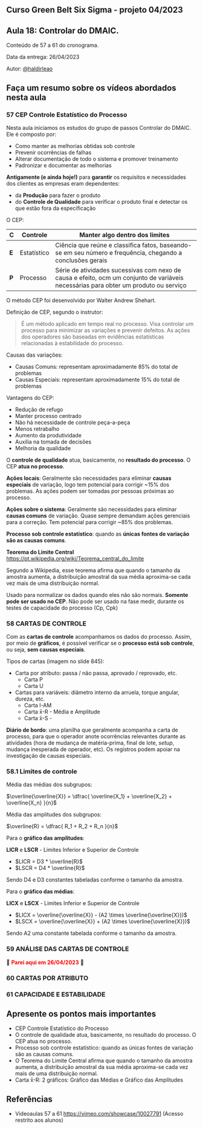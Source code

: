 ## Curso Green Belt Six Sigma - projeto 04/2023
## Aula 18: Controlar do DMAIC.

Conteúdo de 57 a 61 do cronograma.

Data da entrega: 26/04/2023

Autor: [@haldirleao](https://github.com/haldirleao)

## Faça um resumo sobre os vídeos abordados nesta aula

### 57 CEP Controle Estatístico do Processo

Nesta aula iniciamos os estudos do grupo de passos Controlar do DMAIC. Ele é composto por:
- Como manter as melhorias obtidas sob controle
- Prevenir ocorrências de falhas
- Alterar documentação de todo o sistema e promover treinamento
- Padronizar e documentar as melhorias

**Antigamente (e ainda hoje!)** para **garantir** os requisitos e necessidades dos clientes as empresas eram dependentes:
- da **Produção** para fazer o produto
- do **Controle de Qualidade** para verificar o produto final e detectar os que estão fora da especificação
  
O CEP:

| **C** | Controle    | Manter algo dentro dos limites                                                                                                       |
|-------|-------------|--------------------------------------------------------------------------------------------------------------------------------------|
| **E** | Estatístico | Ciência que reúne e classifica fatos, baseando-se em seu número e frequência, chegando a conclusões gerais                           |
| **P** | Processo    | Série de atividades sucessivas com nexo de causa e efeito, ocm um conjunto de variáveis necessárias para obter um produto ou serviço |

O método CEP foi desenvolvido por Walter Andrew Shehart.

Definição de CEP, segundo o instrutor:
> É um método aplicado em tempo real no processo. Visa controlar um processo para minimizar as variações e prevenir defeitos. As ações dos operadores são baseadas em evidências estatísticas relacionadas à estabilidade do processo.

Causas das variações:
- Causas Comuns: representam aproximadamente 85% do total de problemas 
- Causas Especiais: representam aproximadamente 15% do total de problemas

Vantagens do CEP:
- Redução de refugo
- Manter processo centrado
- Não há necessidade de controle peça-a-peça
- Menos retrabalho
- Aumento da produtividade
- Auxilia na tomada de decisões
- Melhoria da qualidade

O **controle de qualidade** atua, basicamente, no **resultado do processo**. O CEP **atua no processo**.

**Ações locais**: Geralmente são necessidades para eliminar **causas especiais** de variação, logo tem potencial para corrigir ~15% dos problemas. As ações podem ser tomadas por pessoas próximas ao processo.

**Ações sobre o sistema**: Geralmente são necessidades para eliminar **causas comuns** de variação. Quase sempre demandam ações gerenciais para a correção. Tem potencial para corrigir ~85% dos problemas.

**Processo sob controle estatístico**: quando as **únicas fontes de variação são as causas comuns**.

**Teorema do Limite Central**
https://pt.wikipedia.org/wiki/Teorema_central_do_limite

Segundo a Wikipedia, esse teorema afirma que quando o tamanho da amostra aumenta, a distribuição amostral da sua média aproxima-se cada vez mais de uma distribuição normal.

Usado para normalizar os dados quando eles não são normais. **Somente pode ser usado no CEP**. Não pode ser usado na fase medir, durante os testes de capacidade do processo (Cp, Cpk)
 
### 58 CARTAS DE CONTROLE

Com as **cartas de controle** acompanhamos os dados do processo. Assim, por meio de **gráficos**, é possível verificar se o **processo está sob controle**, ou seja, **sem causas especiais**.

Tipos de cartas (imagem no slide 845):
- Carta por atributo: passa / não passa, aprovado / reprovado, etc.
  - Carta P
  - Carta U
- Cartas para variáveis: diâmetro interno da arruela, torque angular, dureza, etc.
  - Carta I-AM
  - Carta x̄-R - Média e Amplitude
  - Carta x̄-S - 

**Diário de bordo**: uma planilha que geralmente acompanha a carta de processo, para que o operador anote ocorrências relevantes durante as atividades (hora de mudança de matéria-prima, final de lote, _setup_, mudança inesperada de operador, etc). Os registros podem apoiar na investigação de causas especiais.

### 58.1 Limites de controle

Média das médias dos subgrupos:

$\overline{\overline{X}} = \dfrac{ \overline{X_1} + \overline{X_2} + \overline{X_n}  }{n}$

Média das amplitudes dos subgrupos:

$\overline{R} = \dfrac{ R_1 + R_2 + R_n }{n}$

Para o **gráfico das amplitudes**:

**LICR** e **LSCR** - Limites Inferior e Superior de Controle
 - $LICR = D3 * \overline{R}$
 - $LSCR = D4 * \overline{R}$

Sendo D4 e D3 constantes tabeladas conforme o tamanho da amostra.

Para o **gráfico das médias**:

**LICX** e **LSCX** - Limites Inferior e Superior de Controle
 - $LICX = \overline{\overline{X}} - (A2 \times \overline{\overline{X}})$
 - $LSCX = \overline{\overline{X}} + (A2 \times \overline{\overline{X}})$

Sendo A2 uma constante tabelada conforme o tamanho da amostra.

### 59 ANÁLISE DAS CARTAS DE CONTROLE

🚧 <font color='red'>**Parei aqui em 26/04/2023**</font> 🚧

### 60 CARTAS POR ATRIBUTO



### 61 CAPACIDADE E ESTABILIDADE

## Apresente os pontos mais importantes

- CEP Controle Estatístico do Processo
- O controle de qualidade atua, basicamente, no resultado do processo. O CEP atua no processo.
- Processo sob controle estatístico: quando as únicas fontes de variação são as causas comuns.
- O Teorema do Limite Central afirma que quando o tamanho da amostra aumenta, a distribuição amostral da sua média aproxima-se cada vez mais de uma distribuição normal.
- Carta x̄-R: 2 gráficos: Gráfico das Médias e Gráfico das Amplitudes

## Referências
- Videoaulas 57 a 61 https://vimeo.com/showcase/10027791 (Acesso restrito aos alunos) 